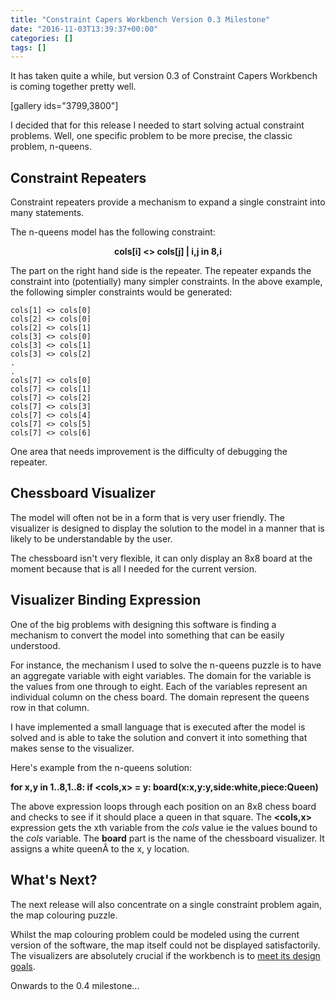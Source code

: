 ```yaml
---
title: "Constraint Capers Workbench Version 0.3 Milestone"
date: "2016-11-03T13:39:37+00:00"
categories: []
tags: []
---
```


It has taken quite a while, but version 0.3 of Constraint Capers Workbench is coming together pretty well.

[gallery ids="3799,3800"]

I decided that for this release I needed to start solving actual constraint problems. Well, one specific problem to be more precise, the classic problem, n-queens.
<h2>Constraint Repeaters</h2>
Constraint repeaters provide a mechanism to expand a single constraint into many statements.

The n-queens model has the following constraint:
<p style="text-align: center;"><strong>cols[i] &lt;&gt; cols[j] | i,j in 8,i</strong></p>
<p style="text-align: left;">The part on the right hand side is the repeater. The repeater expands the constraint into (potentially) many simpler constraints. In the above example, the following simpler constraints would be generated:</p>
<code>cols[1] &lt;&gt; cols[0]
cols[2] &lt;&gt; cols[0]
cols[2] &lt;&gt; cols[1]
cols[3] &lt;&gt; cols[0]
cols[3] &lt;&gt; cols[1]
cols[3] &lt;&gt; cols[2]
.
.
cols[7] &lt;&gt; cols[0]
cols[7] &lt;&gt; cols[1]
cols[7] &lt;&gt; cols[2]
cols[7] &lt;&gt; cols[3]
cols[7] &lt;&gt; cols[4]
cols[7] &lt;&gt; cols[5]
cols[7] &lt;&gt; cols[6]</code>

One area that needs improvement is the difficulty of debugging the repeater.
<h2>Chessboard Visualizer</h2>
The model will often not be in a form that is very user friendly. The visualizer is designed to display the solution to the model in a manner that is likely to be understandable by the user.

The chessboard isn't very flexible, it can only display an 8x8 board at the moment because that is all I needed for the current version.
<h2>Visualizer Binding Expression</h2>
One of the big problems with designing this software is finding a mechanism to convert the model into something that can be easily understood.

For instance, the mechanism I used to solve the n-queens puzzle is to have an aggregate variable with eight variables. The domain for the variable is the values from one through to eight. Each of the variables represent an individual column on the chess board. The domain represent the queens row in that column.

I have implemented a small language that is executed after the model is solved and is able to take the solution and convert it into something that makes sense to the visualizer.

Here's example from the n-queens solution:

<strong>for x,y in 1..8,1..8: if &lt;cols,x&gt; = y: board(x:x,y:y,side:white,piece:Queen)</strong>

The above expression loops through each position on an 8x8 chess board and checks to see if it should place a queen in that square. The <strong>&lt;cols,x&gt;</strong> expression gets the xth variable from the <em>cols</em> value ie the values bound to the <em>cols</em> variable. The <strong>board</strong> part is the name of the chessboard visualizer. It assigns a white queenÂ to the x, y location.
<h2>What's Next?</h2>
The next release will also concentrate on a single constraint problem again, the map colouring puzzle.

Whilst the map colouring problem could be modeled using the current version of the software, the map itself could not be displayed satisfactorily. The visualizers are absolutely crucial if the workbench is to <a href="http://github.com/digitalbricklayer/workbench">meet its design goals</a>.

Onwards to the 0.4 milestone...
